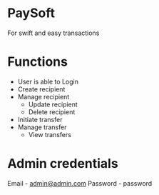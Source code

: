 # PaySoft
For swift and easy transactions

# Functions
- User is able to Login
- Create recipient
- Manage recipient 
  - Update recipient
  - Delete recipient
- Initiate transfer
- Manage transfer
  - View transfers

# Admin credentials
Email - admin@admin.com
Password - password
